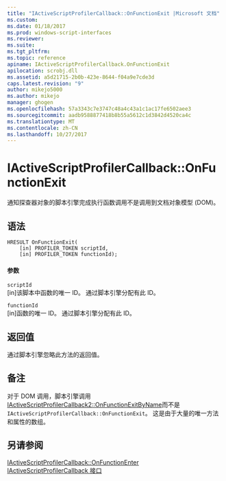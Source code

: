 ```yaml
---
title: "IActiveScriptProfilerCallback::OnFunctionExit |Microsoft 文档"
ms.custom: 
ms.date: 01/18/2017
ms.prod: windows-script-interfaces
ms.reviewer: 
ms.suite: 
ms.tgt_pltfrm: 
ms.topic: reference
apiname: IActiveScriptProfilerCallback.OnFunctionExit
apilocation: scrobj.dll
ms.assetid: a5d21715-2b0b-423e-8644-f04a9e7cde3d
caps.latest.revision: "9"
author: mikejo5000
ms.author: mikejo
manager: ghogen
ms.openlocfilehash: 57a3343c7e3747c48a4c43a1c1ac17fe6502aee3
ms.sourcegitcommit: aadb9588877418b8b55a5612c1d3842d4520ca4c
ms.translationtype: MT
ms.contentlocale: zh-CN
ms.lasthandoff: 10/27/2017
---
```

# <a name="iactivescriptprofilercallbackonfunctionexit"></a>IActiveScriptProfilerCallback::OnFunctionExit
通知探查器对象的脚本引擎完成执行函数调用不是调用到文档对象模型 (DOM)。  
  
## <a name="syntax"></a>语法  
  
```  
HRESULT OnFunctionExit(  
    [in] PROFILER_TOKEN scriptId,   
    [in] PROFILER_TOKEN functionId);  
```  
  
#### <a name="parameters"></a>参数  
 `scriptId`  
 [in]该脚本中函数的唯一 ID。 通过脚本引擎分配有此 ID。  
  
 `functionId`  
 [in]函数的唯一 ID。 通过脚本引擎分配有此 ID。  
  
## <a name="return-value"></a>返回值  
 通过脚本引擎忽略此方法的返回值。  
  
## <a name="remarks"></a>备注  
 对于 DOM 调用，脚本引擎调用[IActiveScriptProfilerCallback2::OnFunctionExitByName](../../winscript/reference/iactivescriptprofilercallback2-onfunctionexitbyname.md)而不是`IActiveScriptProfilerCallback::OnFunctionExit`。 这是由于大量的唯一方法和属性的数组。  
  
## <a name="see-also"></a>另请参阅  
 [IActiveScriptProfilerCallback::OnFunctionEnter](../../winscript/reference/iactivescriptprofilercallback-onfunctionenter.md)   
 [IActiveScriptProfilerCallback 接口](../../winscript/reference/iactivescriptprofilercallback-interface.md)